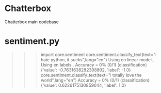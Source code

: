 Chatterbox
==========

Chatterbox main codebase


sentiment.py
============
>>> import core.sentiment
>>> core.sentiment.classify_text(text="i hate python, it sucks",lang="en")
Using en linear model..
Using en labels..
Accuracy = 0% (0/1) (classification)
{'value': -0.7631638282398892, 'label': -1.0}
>>> core.sentiment.classify_text(text="i totally love the world",lang="en")
Accuracy = 0% (0/1) (classification)
{'value': 0.6226175130859044, 'label': 1.0}